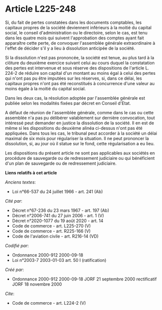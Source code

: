 # Article L225-248

Si, du fait de pertes constatées dans les documents comptables, les capitaux propres de la société deviennent inférieurs à la
moitié du capital social, le conseil d'administration ou le directoire, selon le cas, est tenu dans les quatre mois qui
suivent l'approbation des comptes ayant fait apparaître cette perte, de convoquer l'assemblée générale extraordinaire à
l'effet de décider s'il y a lieu à dissolution anticipée de la société. 

Si la dissolution n'est pas prononcée, la société est tenue, au plus tard à la clôture du deuxième exercice suivant celui au
cours duquel la constatation des pertes est intervenue et sous réserve des dispositions de l'article L. 224-2 de réduire son
capital d'un montant au moins égal à celui des pertes qui n'ont pas pu être imputées sur les réserves, si, dans ce délai, les
capitaux propres n'ont pas été reconstitués à concurrence d'une valeur au moins égale à la moitié du capital social. 

Dans les deux cas, la résolution adoptée par l'assemblée générale est publiée selon les modalités fixées par décret en
Conseil d'Etat. 

A défaut de réunion de l'assemblée générale, comme dans le cas ou cette assemblée n'a pas pu délibérer valablement sur
dernière convocation, tout intéressé peut demander en justice la dissolution de la société. Il en est de même si les
dispositions du deuxième alinéa ci-dessus n'ont pas été appliquées. Dans tous les cas, le tribunal peut accorder à la société
un délai maximal de six mois pour régulariser la situation. Il ne peut prononcer la dissolution, si, au jour où il statue sur
le fond, cette régularisation a eu lieu. 

Les dispositions du présent article ne sont pas applicables aux sociétés en procédure de sauvegarde ou de redressement
judiciaire ou qui bénéficient d'un plan de sauvegarde ou de redressement judiciaire.

**Liens relatifs à cet article**

_Anciens textes_:

  - Loi n°66-537 du 24 juillet 1966 - art. 241 (Ab)

_Cité par_:

  - Décret n°67-236 du 23 mars 1967 - art. 197 (Ab)
  - Décret n°2006-741 du 27 juin 2006 - art. 1 (V)
  - Décret n°2020-1077 du 19 août 2020 - art. 14
  - Code de commerce - art. L225-270 (V)
  - Code de commerce - art. R225-166 (V)
  - Code de l'aviation civile - art. R216-14 (VD)

_Codifié par_:

  - Ordonnance 2000-912 2000-09-18
  - Loi n°2003-7 2003-01-03 art. 50 I (ratification)

_Créé par_:

  - Ordonnance 2000-912 2000-09-18 JORF 21 septembre 2000 rectificatif JORF 18 novembre 2000

_Cite_:

  - Code de commerce - art. L224-2 (V)
